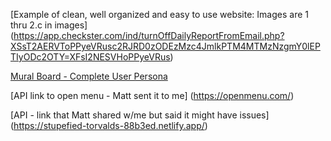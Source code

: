 


[Example of clean, well organized and easy to use website: Images are 1 thru 2.c in images] (https://app.checkster.com/ind/turnOffDailyReportFromEmail.php?XSsT2AERVToPPyeVRusc2RJRD0zODEzMzc4JmlkPTM4MTMzNzgmY0lEPTIyODc2OTY=XFsI2NESVHoPPyeVRus)


 [Mural Board - Complete User Persona](https://app.mural.co/template/c5cae3de-aeb4-487f-86da-35aa333d11f6/9ee833d5-2629-40ea-a239-6308d3a60980)

 [API link to open menu - Matt sent it to me] (https://openmenu.com/)

 [API - link that Matt shared w/me but said it might have issues] (https://stupefied-torvalds-88b3ed.netlify.app/)